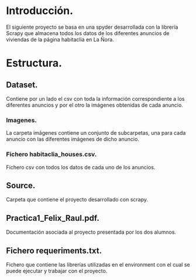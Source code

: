# Introducción.
El siguiente proyecto se basa en una spyder desarrollada con la librería Scrapy que almacena todos los datos de los diferentes anuncios de viviendas de la página habitaclia en La Ñora.
# Estructura.
## Dataset.
Contiene por un lado el csv con toda la información correspondiente a los diferentes anuncios y por el otro la imágenes obtenidas de cada anuncio.
### Imagenes.
La carpeta imágenes contiene un conjunto de subcarpetas, una para cada anuncio con las diferentes imágenes de dicho anuncio.
### Fichero habitaclia_houses.csv.
Fichero csv con todos los datos de cada uno de los anuncios.
## Source.
Carpeta que contiene el proyecto desarrollado con scrapy.
## Practica1_Felix_Raul.pdf.
Documentación asociada al proyecto presentada por los dos alumnos.
## Fichero requeriments.txt.
Fichero que contiene las librerías utilizadas en el environment con el cual se puede ejecutar y trabajar con el proyecto.
